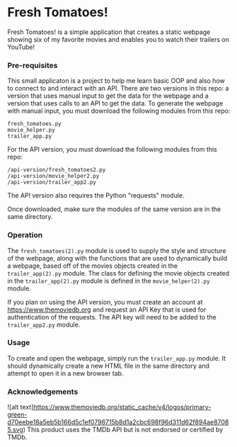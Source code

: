 # Fresh Tomatoes!

Fresh Tomatoes! is a simple application that creates a static webpage showing six of my favorite movies and enables you to watch their trailers on YouTube!

### Pre-requisites

This small applicaton is a project to help me learn basic OOP and also how to connect to and interact with an API. There are two versions in this repo: a version that uses manual input to get the data for the webpage and a version that uses calls to an API to get the data. To generate the webpage with manual input, you must download the following modules from this repo:

    fresh_tomatoes.py
    movie_helper.py
    trailer_app.py
    
For the API version, you must download the following modules from this repo:

    /api-version/fresh_tomatoes2.py
    /api-version/movie_helper2.py
    /api-version/trailer_app2.py

The API version also requires the Python "requests" module.
    
Once downloaded, make sure the modules of the same version are in the same directory.

### Operation
The `fresh_tomatoes(2).py` module is used to supply the style and structure of the webpage, along with the functions that are used to dynamically build a webpage, based off of the movies objects created in the `trailer_app(2).py` module. The class for defining the movie objects created in the `trailer_app(2).py` module is defined in the `movie_helper(2).py` module.

If you plan on using the API version, you must create an account at https://www.themoviedb.org and request an API Key that is used for authentication of the requests. The API key will need to be added to the `trailer_app2.py` module.

### Usage
To create and open the webpage, simply run the `trailer_app.py` module. It should dynamically create a new HTML file in the same directory and attempt to open it in a new browser tab.

### Acknowledgements
![alt text]https://www.themoviedb.org/static_cache/v4/logos/primary-green-d70eebe18a5eb5b166d5c1ef0796715b8d1a2cbc698f96d311d62f894ae87085.svg)
This product uses the TMDb API but is not endorsed or certified by TMDb.
